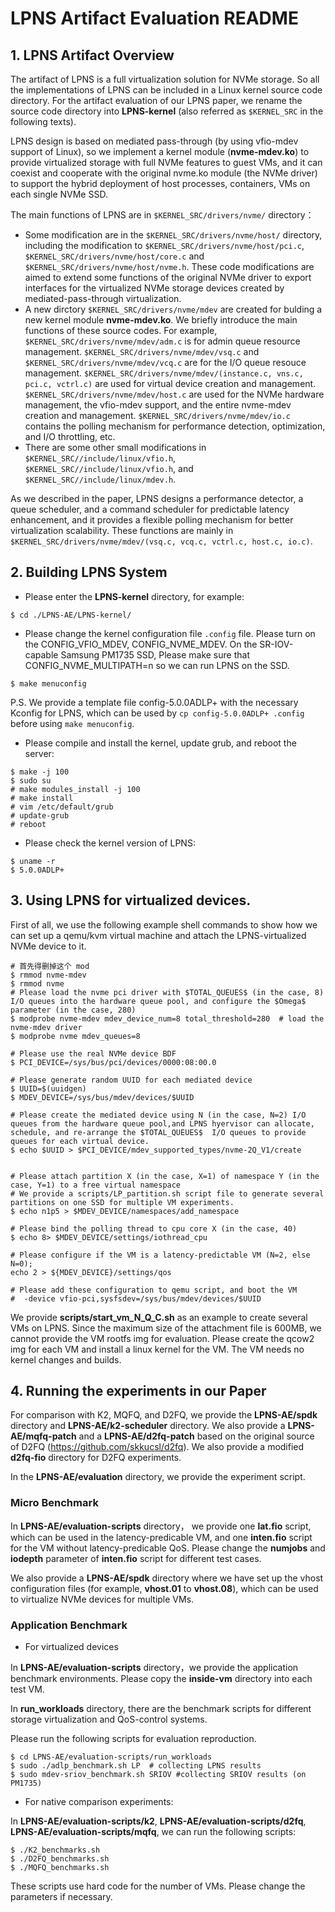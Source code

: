 LPNS Artifact Evaluation README
============

## 1. LPNS Artifact Overview
The artifact of LPNS is a full virtualization solution for NVMe storage. So all the implementations of LPNS can be included in a Linux kernel source code directory. For the artifact evaluation of our LPNS paper, we rename the source code directory into **LPNS-kernel** (also referred as ``$KERNEL_SRC`` in the following texts).

<!-- ### 1. Main Architecture -->

LPNS design is based on mediated pass-through (by using vfio-mdev support of Linux), so we implement a kernel module (**nvme-mdev.ko**) to provide virtualized storage with full NVMe features to guest VMs, and it can coexist and cooperate with the original nvme.ko module (the NVMe driver) to
support the hybrid deployment of host processes, containers, VMs on each single NVMe SSD. 

The main functions of LPNS are in ``$KERNEL_SRC/drivers/nvme/`` directory：
* Some modification are in the ``$KERNEL_SRC/drivers/nvme/host/`` directory, including the modification to ``$KERNEL_SRC/drivers/nvme/host/pci.c``, ``$KERNEL_SRC/drivers/nvme/host/core.c`` and ``$KERNEL_SRC/drivers/nvme/host/nvme.h``. These code modifications are aimed to extend some functions of the original NVMe driver to export interfaces for the virtualized NVMe storage devices created by mediated-pass-through virtualization.
* A new dirctory ``$KERNEL_SRC/drivers/nvme/mdev`` are created for bulding a new kernel module **nvme-mdev.ko**. We briefly introduce the main functions of these source codes. For example, ``$KERNEL_SRC/drivers/nvme/mdev/adm.c`` is for admin queue resource management. ``$KERNEL_SRC/drivers/nvme/mdev/vsq.c`` and ``$KERNEL_SRC/drivers/nvme/mdev/vcq.c`` are for the I/O queue resouce management. ``$KERNEL_SRC/drivers/nvme/mdev/(instance.c, vns.c, pci.c, vctrl.c)`` are used for virtual device creation and management. ``$KERNEL_SRC/drivers/nvme/mdev/host.c`` are used for the NVMe hardware management, the vfio-mdev support, and the entire nvme-mdev creation and management. ``$KERNEL_SRC/drivers/nvme/mdev/io.c`` contains the polling mechanism for performance detection, optimization, and I/O throttling, etc.
* There are some other small modifications in ``$KERNEL_SRC//include/linux/vfio.h``, ``$KERNEL_SRC//include/linux/vfio.h``, and ``$KERNEL_SRC//include/linux/mdev.h``. 


As we described in the paper, LPNS designs a performance detector, a queue scheduler, and a command scheduler for predictable latency enhancement, and it provides a flexible polling mechanism for better virtualization scalability. These functions are mainly in ``$KERNEL_SRC/drivers/nvme/mdev/(vsq.c, vcq.c, vctrl.c, host.c, io.c)``.

## 2. Building LPNS System

* Please enter the **LPNS-kernel** directory, for example:
```
$ cd ./LPNS-AE/LPNS-kernel/
```
* Please change the kernel configuration file ``.config`` file. Please turn on the CONFIG_VFIO_MDEV, CONFIG_NVME_MDEV. On the SR-IOV-capable Samsung PM1735 SSD, Please make sure that CONFIG_NVME_MULTIPATH=n so we can run LPNS on the SSD.

```
$ make menuconfig
```
P.S. We provide a template file config-5.0.0ADLP+ with the necessary Kconfig for LPNS, which can be used by ``cp config-5.0.0ADLP+ .config`` before using ``make menuconfig``.

* Please compile and install the kernel, update grub, and reboot the server:
```
$ make -j 100
$ sudo su
# make modules_install -j 100
# make install
# vim /etc/default/grub
# update-grub
# reboot
```

* Please check the kernel version of LPNS:
```
$ uname -r
$ 5.0.0ADLP+
```

## 3. Using LPNS for virtualized devices.

First of all, we use the following example shell commands to show how we can set up a qemu/kvm virtual machine and attach the LPNS-virtualized NVMe device to it.

```
# 首先得删掉这个 mod
$ rmmod nvme-mdev
$ rmmod nvme
# Please load the nvme pci driver with $TOTAL_QUEUES$ (in the case, 8) I/O queues into the hardware queue pool, and configure the $Omega$ parameter (in the case, 280)
$ modprobe nvme-mdev mdev_device_num=8 total_threshold=280  # load the nvme-mdev driver
$ modprobe nvme mdev_queues=8

# Please use the real NVMe device BDF
$ PCI_DEVICE=/sys/bus/pci/devices/0000:08:00.0

# Please generate random UUID for each mediated device
$ UUID=$(uuidgen)
$ MDEV_DEVICE=/sys/bus/mdev/devices/$UUID

# Please create the mediated device using N (in the case, N=2) I/O queues from the hardware queue pool,and LPNS hyervisor can allocate, schedule, and re-arrange the $TOTAL_QUEUES$  I/O queues to provide queues for each virtual device.
$ echo $UUID > $PCI_DEVICE/mdev_supported_types/nvme-2Q_V1/create


# Please attach partition X (in the case, X=1) of namespace Y (in the case, Y=1) to a free virtual namespace
# We provide a scripts/LP_partition.sh script file to generate several partitions on one SSD for multiple VM experiments.
$ echo n1p5 > $MDEV_DEVICE/namespaces/add_namespace

# Please bind the polling thread to cpu core X (in the case, 40)
$ echo 8> $MDEV_DEVICE/settings/iothread_cpu

# Please configure if the VM is a latency-predictable VM (N=2, else N=0);
echo 2 > ${MDEV_DEVICE}/settings/qos

# Please add these configuration to qemu script, and boot the VM
#  -device vfio-pci,sysfsdev=/sys/bus/mdev/devices/$UUID
```

We provide **scripts/start_vm_N_Q_C.sh** as an example to create several VMs on LPNS. Since the maximum size of the attachment file is 600MB, we cannot provide the VM rootfs img for evaluation. Please create the qcow2 img for each VM and install a linux kernel for the VM. The VM needs no kernel changes and builds.

## 4. Running the experiments in our Paper

For comparison with K2, MQFQ, and D2FQ, we provide the **LPNS-AE/spdk** directory and **LPNS-AE/k2-scheduler** directory. We also provide a **LPNS-AE/mqfq-patch** and a **LPNS-AE/d2fq-patch** based on the original source of D2FQ (https://github.com/skkucsl/d2fq). We also provide a modified **d2fq-fio** directory for D2FQ experiments.

In the **LPNS-AE/evaluation** directory, we provide the experiment script.

### Micro Benchmark

In **LPNS-AE/evaluation-scripts** directory， we provide one **lat.fio** script, which can be used in the latency-predicable VM, and one **inten.fio** script for the VM without latency-predicable QoS. Please change the **numjobs** and **iodepth** parameter of **inten.fio** script for different test cases.

We also provide a **LPNS-AE/spdk** directory where we have set up the vhost configuration files (for example, **vhost.01** to **vhost.08**), which can be used to virtualize NVMe devices for multiple VMs.


### Application Benchmark

* For virtualized devices

In **LPNS-AE/evaluation-scripts** directory，we provide the application benchmark environments. Please copy the **inside-vm** directory into each test VM.

In **run_workloads** directory, there are the benchmark scripts for different storage virtualization and QoS-control systems.

Please run the following scripts for evaluation reproduction.

```
$ cd LPNS-AE/evaluation-scripts/run_workloads
$ sudo ./adlp_benchmark.sh LP  # collecting LPNS results
$ sudo mdev-sriov_benchmark.sh SRIOV #collecting SRIOV results (on PM1735)
```
* For native comparison experiments:

In **LPNS-AE/evaluation-scripts/k2**, **LPNS-AE/evaluation-scripts/d2fq**, **LPNS-AE/evaluation-scripts/mqfq**, we can run the following scripts:

```
$ ./K2_benchmarks.sh
$ ./D2FQ_benchmarks.sh
$ ./MQFQ_benchmarks.sh
```
These scripts use hard code for the number of VMs. Please change the parameters if necessary.